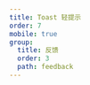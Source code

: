 ```yaml
---
title: Toast 轻提示
order: 7
mobile: true
group:
  title: 反馈
  order: 3
  path: feedback
---
```


<code src="../demo/Toast.tsx"></code>
<API src="../src/Toast.tsx"></API>
